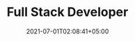 ---
title: "Full Stack Developer"
date: 2021-07-01T02:08:41+05:00
draft: false
industry: Financial Services
jobtype: Contract
location: "Lorem Ipsum"
salary: "Lorem Ipsum"
qualifications: "Lorem Ipsum"
skills: "Lorem Ipsum"
summary: "Lorem Ipsum"
responsibilities: "Lorem Ipsum"
requirements: "Lorem Ipsum"
imgfile: /assets/img/vacancy/media.png
---